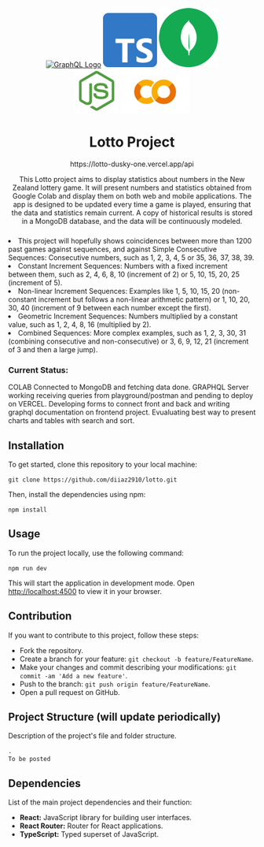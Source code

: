 <div align="center">
  <a href="https://graphql.org/" target="_blank"><img src="https://graphql.org/img/logo.svg" width="120" alt="GraphQL Logo"></a>
  <img src="https://github.com/diiaz2910/assets-repo/blob/master/Typescript_logo_2020.svg-removebg-preview.png?raw=true" width="110">
  <img src="https://github.com/diiaz2910/assets-repo/blob/master/mongodb-logo-D13D67C930-seeklogo.com.png?raw=true" width="120"><br />
  <img src="https://github.com/diiaz2910/assets-repo/blob/master/png-transparent-js-logo-node-logos-and-brands-icon-removebg-preview.png?raw=true" width="90">
  <img src="https://github.com/diiaz2910/assets-repo/blob/master/png-transparent-google-colab-logo-tech-companies-removebg-preview.png?raw=true" width="140">
  <h1>Lotto Project
   </h1>
  https://lotto-dusky-one.vercel.app/api
  <p>This Lotto project aims to display statistics about numbers in the New Zealand lottery game. It will present numbers and statistics obtained from Google Colab and display them on both web and mobile applications. The app is designed to be updated every time a game is played, ensuring that the data and statistics remain current. A copy of historical results is stored in a MongoDB database, and the data will be continuously modeled.


</p>
</div>

### 
<li>This project will hopefully shows coincidences between more than 1200 past games against sequences, and against Simple Consecutive Sequences:
Consecutive numbers, such as 1, 2, 3, 4, 5 or 35, 36, 37, 38, 39.</li>
<li>
Constant Increment Sequences:
Numbers with a fixed increment between them, such as 2, 4, 6, 8, 10 (increment of 2) or 5, 10, 15, 20, 25 (increment of 5).</li>
<li>
Non-linear Increment Sequences:
Examples like 1, 5, 10, 15, 20 (non-constant increment but follows a non-linear arithmetic pattern) or 1, 10, 20, 30, 40 (increment of 9 between each number except the first).</li>
<li>
Geometric Increment Sequences:
Numbers multiplied by a constant value, such as 1, 2, 4, 8, 16 (multiplied by 2).</li>
<li>
Combined Sequences:
More complex examples, such as 1, 2, 3, 30, 31 (combining consecutive and non-consecutive) or 3, 6, 9, 12, 21 (increment of 3 and then a large jump).</li>

### Current Status:
COLAB Connected to MongoDB and fetching data done. GRAPHQL Server working receiving queries from playground/postman and pending to deploy on VERCEL.
Developing forms to connect front and back and writing graphql documentation on frontend project.
Evualuating best way to present charts and tables with search and sort.


<h2 id="installation">Installation</h2>
<p>To get started, clone this repository to your local machine:</p>
<pre><code class="language-bash">git clone https://github.com/diiaz2910/lotto.git
</code></pre>
<p>Then, install the dependencies using npm:</p>
<pre><code class="language-bash">npm install
</code></pre>
<h2 id="usage">Usage</h2>
<p>To run the project locally, use the following command:</p>
<pre><code class="language-bash">npm run dev
</code></pre>
<p>This will start the application in development mode. Open <a href="http://localhost:4500/playground">http://localhost:4500</a> to view it in your browser.</p>
<h2 id="contribution">Contribution</h2>
<p>If you want to contribute to this project, follow these steps:</p>
<ul>
<li>Fork the repository.</li>
<li>Create a branch for your feature: <code>git checkout -b feature/FeatureName</code>.</li>
<li>Make your changes and commit describing your modifications: <code>git commit -am &#39;Add a new feature&#39;</code>.</li>
<li>Push to the branch: <code>git push origin feature/FeatureName</code>.</li>
<li>Open a pull request on GitHub.</li>
</ul>
<h2 id="project-structure">Project Structure (will update periodically)</h2>
<p>Description of the project&#39;s file and folder structure.</p>
<pre><code class="language-java">.
To be posted
</code></pre>
<h2 id="dependencies">Dependencies</h2>
<p>List of the main project dependencies and their function:</p>
<ul>
<li><strong>React:</strong> JavaScript library for building user interfaces.</li>
<li><strong>React Router:</strong> Router for React applications.</li>
<li><strong>TypeScript:</strong> Typed superset of JavaScript.</li>
</ul>


